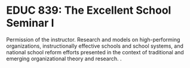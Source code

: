 # EDUC 839: The Excellent School Seminar I

Permission of the instructor. Research and models on high-performing organizations, instructionally effective schools and school systems, and national school reform efforts presented in the context of traditional and emerging organizational theory and research. .